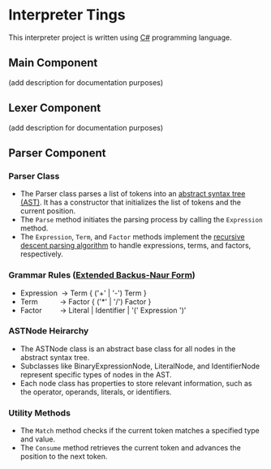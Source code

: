 # Interpreter Tings
This interpreter project is written using [C#](https://www.w3schools.com/cs/index.php) programming language.

## Main Component
(add description for documentation purposes)

## Lexer Component
(add description for documentation purposes)

## Parser Component
### Parser Class
- The Parser class parses a list of tokens into an [abstract syntax tree (AST)](https://en.wikipedia.org/wiki/Abstract_syntax_tree). It has a constructor that initializes the list of tokens and the current position.
- The `Parse` method initiates the parsing process by calling the `Expression` method.
- The `Expression`, `Term`, and `Factor` methods implement the [recursive descent parsing algorithm](https://en.wikipedia.org/wiki/Recursive_descent_parser) to handle expressions, terms, and factors, respectively.

### Grammar Rules ([Extended Backus-Naur Form](https://en.wikipedia.org/wiki/Extended_Backus–Naur_form))
- Expression&nbsp;&nbsp;-> Term { ('+' | '-') Term }
- Term&nbsp;&nbsp;&nbsp;&nbsp;&nbsp;&nbsp;&nbsp;&nbsp;&nbsp;&nbsp;&nbsp;-> Factor { ('*' | '/') Factor }
- Factor&nbsp;&nbsp;&nbsp;&nbsp;&nbsp;&nbsp;&nbsp;&nbsp;&nbsp;-> Literal | Identifier | '(' Expression ')'

### ASTNode Heirarchy
- The ASTNode class is an abstract base class for all nodes in the abstract syntax tree.
- Subclasses like BinaryExpressionNode, LiteralNode, and IdentifierNode represent specific types of nodes in the AST.
- Each node class has properties to store relevant information, such as the operator, operands, literals, or identifiers.

### Utility Methods
- The `Match` method checks if the current token matches a specified type and value.
- The `Consume` method retrieves the current token and advances the position to the next token.
